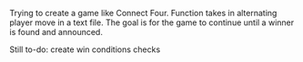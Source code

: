 Trying to create a game like Connect Four. Function takes in alternating player move in a text file. The goal is for the game to continue until a winner is found and announced.

Still to-do: create win conditions checks
